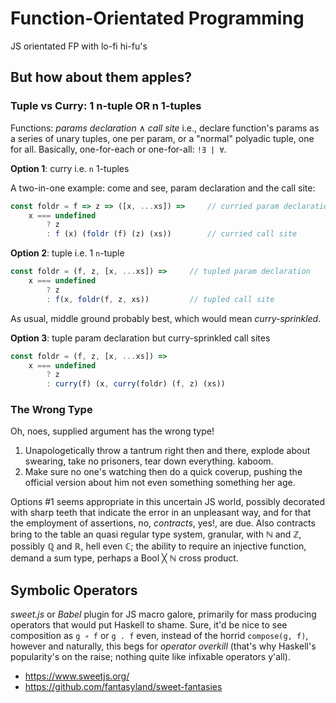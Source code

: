 # Function-Orientated Programming

JS orientated FP with lo-fi hi-fu's

## But how about them apples?

### Tuple vs Curry: 1 n-tuple OR n 1-tuples

Functions: *params declaration* ∧ *call site* i.e., declare function's params as a series of unary tuples, one per param, or a "normal" polyadic tuple, one for all. Basically, one-for-each or one-for-all: `!∃ | ∀`.

**Option 1**: curry i.e. `n` 1-tuples

A two-in-one example: come and see, param declaration and the call site:

```js
const foldr = f => z => ([x, ...xs]) =>     // curried param declaration
    x === undefined
        ? z
        : f (x) (foldr (f) (z) (xs))        // curried call site
```


**Option 2**: tuple i.e. 1 `n`-tuple

```js
const foldr = (f, z, [x, ...xs]) =>     // tupled param declaration
    x === undefined
        ? z
        : f(x, foldr(f, z, xs))         // tupled call site
```

As usual, middle ground probably best, which would mean *curry-sprinkled*.


**Option 3**: tuple param declaration but curry-sprinkled call sites

```js
const foldr = (f, z, [x, ...xs]) =>
    x === undefined
        ? z
        : curry(f) (x, curry(foldr) (f, z) (xs))
```


### The Wrong Type

Oh, noes, supplied argument has the wrong type!

1. Unapologetically throw a tantrum right then and there, explode about swearing, take no prisoners, tear down everything. kaboom.
2. Make sure no one's watching then do a quick coverup, pushing the official version about him not even something something her age.

Options #1 seems appropriate in this uncertain JS world, possibly decorated with sharp teeth that indicate the error in an unpleasant way, and for that the employment of assertions, no, *contracts*, yes!, are due. Also contracts bring to the table an quasi regular type system, granular, with ℕ and ℤ, possibly ℚ and ℝ, hell even ℂ; the ability to require an injective function, demand a sum type, perhaps a Bool ╳ ℕ cross product.


## Symbolic Operators

*sweet.js* or *Babel* plugin for JS macro galore, primarily for mass producing operators that would put Haskell to shame. Sure, it'd be nice to see composition as `g ∘ f` or `g . f` even, instead of the horrid `compose(g, f)`, however and naturally, this begs for *operator overkill* (that's why Haskell's popularity's on the raise; nothing quite like infixable operators y'all).

- https://www.sweetjs.org/
- https://github.com/fantasyland/sweet-fantasies
